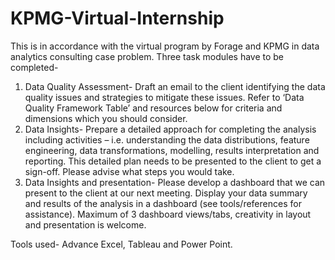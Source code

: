 # KPMG-Virtual-Internship
This is in accordance with the virtual program by Forage and KPMG in data analytics consulting case problem.
Three task modules have to be completed-
1. Data Quality Assessment- Draft an email to the client identifying the data quality issues and strategies to mitigate these issues. Refer to ‘Data Quality Framework Table’ and resources below for criteria and dimensions which you should consider.
2. Data Insights- Prepare a detailed approach for completing the analysis including activities – i.e. understanding the data distributions, feature engineering, data transformations, modelling, results interpretation and reporting. This detailed plan needs to be presented to the client to get a sign-off. Please advise what steps you would take. 
3. Data Insights and presentation- Please develop a dashboard that we can present to the client at our next meeting. Display your data summary and results of the analysis in a dashboard (see tools/references for assistance).  Maximum of 3 dashboard views/tabs, creativity in layout and presentation is welcome.  

Tools used- Advance Excel, Tableau and Power Point.
